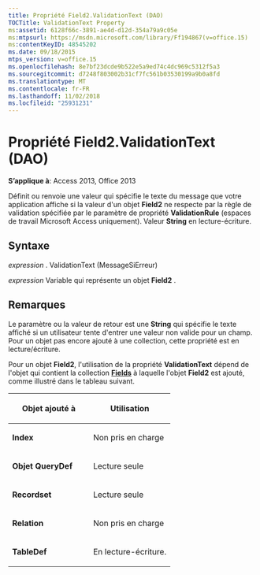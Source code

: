 ```yaml
---
title: Propriété Field2.ValidationText (DAO)
TOCTitle: ValidationText Property
ms:assetid: 6128f66c-3891-ae4d-d12d-354a79a9c05e
ms:mtpsurl: https://msdn.microsoft.com/library/Ff194867(v=office.15)
ms:contentKeyID: 48545202
ms.date: 09/18/2015
mtps_version: v=office.15
ms.openlocfilehash: 8e7bf23dcde9b522e5a9ed74c4dc969c5312f5a3
ms.sourcegitcommit: d7248f803002b31cf7fc561b03530199a9b0a8fd
ms.translationtype: MT
ms.contentlocale: fr-FR
ms.lasthandoff: 11/02/2018
ms.locfileid: "25931231"
---
```

# <a name="field2validationtext-property-dao"></a>Propriété Field2.ValidationText (DAO)


**S’applique à**: Access 2013, Office 2013

Définit ou renvoie une valeur qui spécifie le texte du message que votre application affiche si la valeur d'un objet **Field2** ne respecte par la règle de validation spécifiée par le paramètre de propriété **ValidationRule** (espaces de travail Microsoft Access uniquement). Valeur **String** en lecture-écriture.

## <a name="syntax"></a>Syntaxe

*expression* . ValidationText (MessageSiErreur)

*expression* Variable qui représente un objet **Field2** .

## <a name="remarks"></a>Remarques

Le paramètre ou la valeur de retour est une **String** qui spécifie le texte affiché si un utilisateur tente d'entrer une valeur non valide pour un champ. Pour un objet pas encore ajouté à une collection, cette propriété est en lecture/écriture.

Pour un objet **Field2**, l'utilisation de la propriété **ValidationText** dépend de l'objet qui contient la collection **[Fields](fields-collection-dao.md)** à laquelle l'objet **Field2** est ajouté, comme illustré dans le tableau suivant.

<table>
<colgroup>
<col style="width: 50%" />
<col style="width: 50%" />
</colgroup>
<thead>
<tr class="header">
<th><p>Objet ajouté à</p></th>
<th><p>Utilisation</p></th>
</tr>
</thead>
<tbody>
<tr class="odd">
<td><p><strong>Index</strong></p></td>
<td><p>Non pris en charge</p></td>
</tr>
<tr class="even">
<td><p><strong>Objet QueryDef</strong></p></td>
<td><p>Lecture seule</p></td>
</tr>
<tr class="odd">
<td><p><strong>Recordset</strong></p></td>
<td><p>Lecture seule</p></td>
</tr>
<tr class="even">
<td><p><strong>Relation</strong></p></td>
<td><p>Non pris en charge</p></td>
</tr>
<tr class="odd">
<td><p><strong>TableDef</strong></p></td>
<td><p>En lecture-écriture.</p></td>
</tr>
</tbody>
</table>

